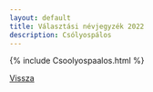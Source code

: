 ```yaml
---
layout: default
title: Választási névjegyzék 2022
description: Csólyospálos
---
```


{% include Csoolyospaalos.html %}

[Vissza](./)
